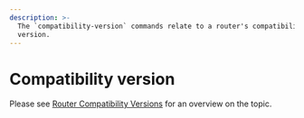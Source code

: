```yaml
---
description: >-
  The `compatibility-version` commands relate to a router's compatibility
  version.
---
```


# Compatibility version

Please see [Router Compatibility Versions](../../../concepts/router-compatibility-versions.md) for an overview on the topic.

